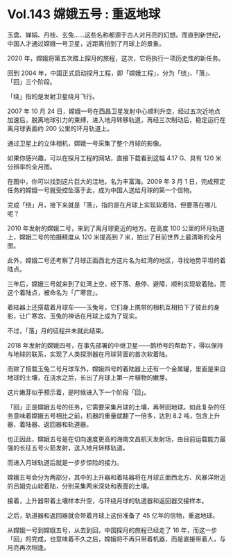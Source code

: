 # Vol.143 嫦娥五号 : 重返地球

玉盘、婵娟、丹桂、玄兔……这些名称都源于古人对月亮的幻想。而直到新世纪，中国人才通过嫦娥一号卫星，近距离拍到了月球上的景象。

2020 年，嫦娥将第五次踏上探月的旅程，这次，它将执行一项历史性的新任务。

回到 2004 年，中国正式启动探月工程，即「嫦娥工程」，分为「绕」、「落」、「回」三个阶段。

「绕」指的是发射卫星绕月飞行。

2007 年 10 月 24 日，嫦娥一号在西昌卫星发射中心顺利升空，经过五次近地点加速后，脱离地球引力的束缚，进入地月转移轨道，再经三次制动后，稳定运行在离月球表面约 200 公里的环月轨道上。

通过卫星上的立体相机，嫦娥一号采集了整个月球的影像。

如果你感兴趣，可以在探月工程的网站，直接下载看到这幅 4.17 G、具有 120 米分辨率的全月图。

在图中，你可以找到这片巨大的洼地，名为丰富海。2009 年 3 月 1 日，完成预定任务的嫦娥一号就受控坠落于此，成为中国人送给月球的第一个信物。

完成「绕」月，接下来就是「落」，指的是在月球上实现软着陆，但要落在哪儿呢？

2010 年发射的嫦娥二号，来到了离月球更近的地方。在高度 100 公里的环月轨道上，嫦娥二号的拍摄精度从 120 米提高到 7 米，拍出了目前世界上最清晰的全月图。

此外，嫦娥二号还考察了月球正面西北方这片名为虹湾的地区，寻找地势平坦的着陆点。

三年后，嫦娥三号就来到了虹湾上空，经下落、悬停、避障，顺利实现软着陆，而这个着陆点，被命名为「广寒宫」。

着陆器上还搭载着月球车——玉兔号，它们身上携带的相机互相拍下了彼此的身影，让广寒宫、玉兔的神话在月球上成为了现实。

不过，「落」月的征程并未就此结束。

2018 年发射的嫦娥四号，在事先部署的中继卫星——鹊桥号的帮助下，得以保持与地球的联系，实现了人类探测器在月球背面的首次软着陆。

而除了搭载玉兔二号月球车外，嫦娥四号的着陆器上还有一个金属罐，里面是来自地球的土壤，在浇水之后，长出了月球上第一片植物的嫩芽。

这片嫩芽似乎预示着，是时候进入下一个阶段「回」。

「回」正是嫦娥五号的任务，它需要采集月球的土壤，再带回地球。如此复杂的任务意味着嫦娥五号相比之前，机器的重量就翻了一倍多，达到 8.2 吨，包含上升器、着陆器、返回器和轨道器。

也正因此，嫦娥五号是在切向速度更高的海南文昌航天发射场，由目前运载能力最强的长征五号火箭发射，送入地月转移轨道。

而进入月球轨道后就是一步步惊险的接力。

嫦娥五号会分为两部分，其中的上升器和着陆器将在月球正面西北方、风暴洋附近的吕姆克山软着陆，分别采集两米深处和表面的土壤。

接着，上升器带着土壤样本升空，与环绕月球的轨道器和返回器交接样本。

之后，轨道器和返回器就会带着月球上这份准备了 45 亿年的信物，重返地球。

从嫦娥一号到嫦娥五号，从去到回，中国探月的旅程已经走了 16 年，而这一步「回」的完成，也意味着不久之后，嫦娥将不再只带着机器，而是直接带着人，与月亮再次相逢。
